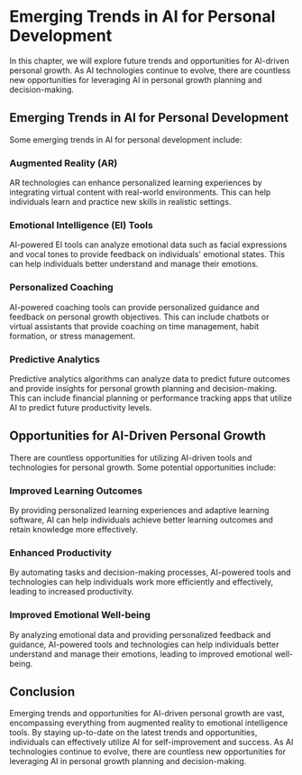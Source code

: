 Emerging Trends in AI for Personal Development
========================================================================================================================

In this chapter, we will explore future trends and opportunities for AI-driven personal growth. As AI technologies continue to evolve, there are countless new opportunities for leveraging AI in personal growth planning and decision-making.

Emerging Trends in AI for Personal Development
----------------------------------------------

Some emerging trends in AI for personal development include:

### Augmented Reality (AR)

AR technologies can enhance personalized learning experiences by integrating virtual content with real-world environments. This can help individuals learn and practice new skills in realistic settings.

### Emotional Intelligence (EI) Tools

AI-powered EI tools can analyze emotional data such as facial expressions and vocal tones to provide feedback on individuals' emotional states. This can help individuals better understand and manage their emotions.

### Personalized Coaching

AI-powered coaching tools can provide personalized guidance and feedback on personal growth objectives. This can include chatbots or virtual assistants that provide coaching on time management, habit formation, or stress management.

### Predictive Analytics

Predictive analytics algorithms can analyze data to predict future outcomes and provide insights for personal growth planning and decision-making. This can include financial planning or performance tracking apps that utilize AI to predict future productivity levels.

Opportunities for AI-Driven Personal Growth
-------------------------------------------

There are countless opportunities for utilizing AI-driven tools and technologies for personal growth. Some potential opportunities include:

### Improved Learning Outcomes

By providing personalized learning experiences and adaptive learning software, AI can help individuals achieve better learning outcomes and retain knowledge more effectively.

### Enhanced Productivity

By automating tasks and decision-making processes, AI-powered tools and technologies can help individuals work more efficiently and effectively, leading to increased productivity.

### Improved Emotional Well-being

By analyzing emotional data and providing personalized feedback and guidance, AI-powered tools and technologies can help individuals better understand and manage their emotions, leading to improved emotional well-being.

Conclusion
----------

Emerging trends and opportunities for AI-driven personal growth are vast, encompassing everything from augmented reality to emotional intelligence tools. By staying up-to-date on the latest trends and opportunities, individuals can effectively utilize AI for self-improvement and success. As AI technologies continue to evolve, there are countless new opportunities for leveraging AI in personal growth planning and decision-making.
